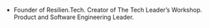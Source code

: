 - Founder of Resilien.Tech. Creator of The Tech Leader’s Workshop. Product and Software Engineering Leader.
